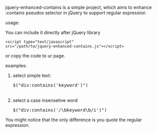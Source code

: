 jquery-enhanced-contains is a simple project, 
which aims to enhance :contains pseudos selector in jQuery to support regular expression

usage:<br/>

You can include it directly after jQuery library<br/>
<code>
&lt;script type="text/javascript" src="/path/to/jquery-enhanced-contains.js"&gt;&lt;/script&gt;
</code>

or copy the code to ur page.

examples:<br/>
1. select simple text:<br/>
   <pre>$("div:contains('keyword')")</pre><br/>
1. select a case insensetive word<br/>
   <pre>$("div:contains('/\bkeyword\b/i')")</pre>
   
You might notice that the only difference is you quote the regular expression.
